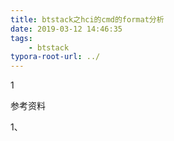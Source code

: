 ```yaml
---
title: btstack之hci的cmd的format分析
date: 2019-03-12 14:46:35
tags:
	- btstack
typora-root-url: ../
---
```




1



参考资料

1、

